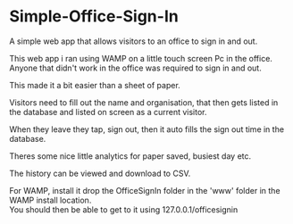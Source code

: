 # Simple-Office-Sign-In
A simple web app that allows visitors to an office to sign in and out.


This web app i ran using WAMP on a little touch screen Pc in the office. Anyone that didn't work in the office was required to sign in and out.

This made it a bit easier than a sheet of paper.

Visitors need to fill out the name and organisation, that then gets listed in the database and listed on screen as a current visitor.

When they leave they tap, sign out, then it auto fills the sign out time in the database.

Theres some nice little analytics for paper saved, busiest day etc.

The history can be viewed and download to CSV.



For WAMP, install it drop the OfficeSignIn folder in the 'www' folder in the WAMP install location.  
You should then be able to get to it using 127.0.0.1/officesignin
